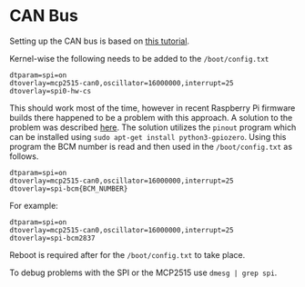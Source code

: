 # CAN Bus

Setting up the CAN bus is based on [this tutorial](https://www.hackster.io/youness/how-to-connect-raspberry-pi-to-can-bus-b60235).

Kernel-wise the following needs to be added to the `/boot/config.txt`

```
dtparam=spi=on
dtoverlay=mcp2515-can0,oscillator=16000000,interrupt=25
dtoverlay=spi0-hw-cs
```

This should work most of the time, however in recent Raspberry Pi firmware builds there happened to be a problem with this approach. A solution to the problem was described [here](https://www.raspberrypi.org/forums/viewtopic.php?t=255470).
The solution utilizes the `pinout` program which can be installed using `sudo apt-get install python3-gpiozero`. Using this program the BCM number is read and then used in the `/boot/config.txt` as follows.
```
dtparam=spi=on
dtoverlay=mcp2515-can0,oscillator=16000000,interrupt=25
dtoverlay=spi-bcm{BCM_NUMBER}
```
For example:
```
dtparam=spi=on
dtoverlay=mcp2515-can0,oscillator=16000000,interrupt=25
dtoverlay=spi-bcm2837
```

Reboot is required after for the `/boot/config.txt` to take place.

To debug problems with the SPI or the MCP2515 use `dmesg | grep spi`.